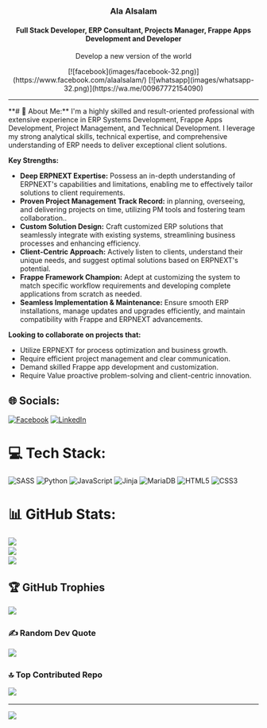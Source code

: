 <div align="center"> 
    <h3>Ala Alsalam</h3>
    <h4>Full Stack Developer, ERP Consultant, Projects Manager, Frappe Apps Development and Developer</h4>
    <p align="center">
        <p>Develop a new version of the world</p>
    </p>
  [![facebook](images/facebook-32.png)](https://www.facebook.com/alaalsalam/)
  [![whatsapp](images/whatsapp-32.png)](https://wa.me/00967772154090) 
 
<hr>

</div>
**# 💫 About Me:**
I'm a highly skilled and result-oriented professional with extensive experience in ERP Systems Development, Frappe Apps Development, Project Management, and Technical Development. I leverage my strong analytical skills, technical expertise, and comprehensive understanding of ERP needs to deliver exceptional client solutions.

**Key Strengths:**

* **Deep ERPNEXT Expertise:** 
Possess an in-depth understanding of ERPNEXT's capabilities and limitations, enabling me to effectively tailor solutions to client requirements.
* **Proven Project Management Track Record:** in planning, overseeing, and delivering projects on time, utilizing PM tools and fostering team collaboration..
* **Custom Solution Design:** Craft customized ERP solutions that seamlessly integrate with existing systems, streamlining business processes and enhancing efficiency.
* **Client-Centric Approach:** Actively listen to clients, understand their unique needs, and suggest optimal solutions based on ERPNEXT's potential.
* **Frappe Framework Champion:** Adept at customizing the system to match specific workflow requirements and developing complete applications from scratch as needed.
* **Seamless Implementation & Maintenance:** Ensure smooth ERP installations, manage updates and upgrades efficiently, and maintain compatibility with Frappe and ERPNEXT advancements.

**Looking to collaborate on projects that:**
* Utilize ERPNEXT for process optimization and business growth.
* Require efficient project management and clear communication.
* Demand skilled Frappe app development and customization.
* Require Value proactive problem-solving and client-centric innovation.

## 🌐 Socials:
[![Facebook](https://img.shields.io/badge/Facebook-%231877F2.svg?logo=Facebook&logoColor=white)](https://facebook.com/alaalsalam) [![LinkedIn](https://img.shields.io/badge/LinkedIn-%230077B5.svg?logo=linkedin&logoColor=white)](https://linkedin.com/in/alaalsalam) 

# 💻 Tech Stack:
![SASS](https://img.shields.io/badge/SASS-hotpink.svg?style=for-the-badge&logo=SASS&logoColor=white) ![Python](https://img.shields.io/badge/python-3670A0?style=for-the-badge&logo=python&logoColor=ffdd54) ![JavaScript](https://img.shields.io/badge/javascript-%23323330.svg?style=for-the-badge&logo=javascript&logoColor=%23F7DF1E) ![Jinja](https://img.shields.io/badge/jinja-white.svg?style=for-the-badge&logo=jinja&logoColor=black) ![MariaDB](https://img.shields.io/badge/MariaDB-003545?style=for-the-badge&logo=mariadb&logoColor=white) ![HTML5](https://img.shields.io/badge/html5-%23E34F26.svg?style=for-the-badge&logo=html5&logoColor=white) ![CSS3](https://img.shields.io/badge/css3-%231572B6.svg?style=for-the-badge&logo=css3&logoColor=white)

# 📊 GitHub Stats:
![](https://github-readme-stats.vercel.app/api?username=alaalsalam&theme=react&hide_border=true&include_all_commits=false&count_private=false)<br/>
![](https://github-readme-streak-stats.herokuapp.com/?user=alaalsalam&theme=react&hide_border=true)<br/>
![](https://github-readme-stats.vercel.app/api/top-langs/?username=alaalsalam&theme=react&hide_border=true&include_all_commits=false&count_private=false&layout=compact)

## 🏆 GitHub Trophies
![](https://github-profile-trophy.vercel.app/?username=alaalsalam&theme=monokai&no-frame=false&no-bg=false&margin-w=4)

### ✍️ Random Dev Quote
![](https://quotes-github-readme.vercel.app/api?type=horizontal&theme=radical)

### 🔝 Top Contributed Repo
![](https://github-contributor-stats.vercel.app/api?username=alaalsalam&limit=5&theme=dark&combine_all_yearly_contributions=true)

---
[![](https://visitcount.itsvg.in/api?id=alaalsalam&icon=0&color=0)](https://visitcount.itsvg.in)

<!-- Proudly created with GPRM ( https://gprm.itsvg.in ) -->
